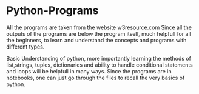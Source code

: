 # Python-Programs
All the programs are taken from the website w3resource.com
Since all the outputs of the programs are below the program itself, much helpfull for all the beginners, to learn and understand the concepts 
and programs with different types.

Basic Understanding of python, more importantly learning the methods of list,strings, tuples, dictionaries and ability to handle conditional statements and loops will be helpfull in many ways.
Since the programs are in notebooks, one can just go through the files to recall the very basics of python.
